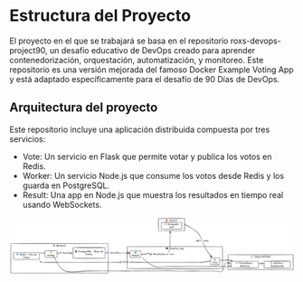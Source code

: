 # Estructura del Proyecto
El proyecto en el que se trabajará se basa en el repositorio roxs-devops-project90, un desafío educativo de DevOps creado para aprender contenedorización, orquestación, automatización, y monitoreo. Este repositorio es una versión mejorada del famoso Docker Example Voting App y está adaptado específicamente para el desafío de 90 Días de DevOps.

## Arquitectura del proyecto
Este repositorio incluye una aplicación distribuida compuesta por tres servicios:
* Vote: Un servicio en Flask que permite votar y publica los votos en Redis.
* Worker: Un servicio Node.js que consume los votos desde Redis y los guarda en PostgreSQL.
* Result: Una app en Node.js que muestra los resultados en tiempo real usando WebSockets.

![Arquitectura](./arquitectura-app.png)